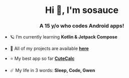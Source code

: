 <h1 align="center">Hi 👋, I'm sosauce</h1>
<h3 align="center">A 15 y/o who codes Android apps!</h3>

- 🪐 I’m currently learning **Kotlin & Jetpack Compose**

- 🚀 All of my projects are available **[here](https://github.com/sosauce)**

- ⭐️ My best app so far **[CuteCalc](https://github.com/sosauce/CuteCalc)**

- ☄️ My life in 3 words: **Sleep, Code, Gwen**

